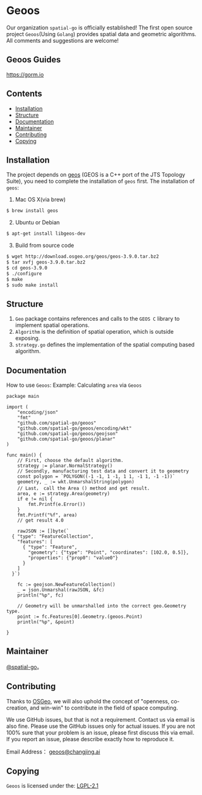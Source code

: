 # Geoos
Our organization `spatial-go` is officially established! The first open source project `Geoos`(Using `Golang`) provides spatial data and geometric algorithms.
All comments and suggestions are welcome!

## Geoos Guides
https://gorm.io

## Contents

- [Installation](#Installation)
- [Structure](#Structure)
- [Documentation](#Documentation)
- [Maintainer](#Maintainer)
- [Contributing](#Contributing)
- [Copying](#Copying)


## Installation

The project depends on [geos](https://github.com/libgeos/geos) (GEOS is a C++ port of the ​JTS Topology Suite), you need to complete the installation of `geos` first. The installation of `geos`:

1. Mac OS X(via brew)
```sh
$ brew install geos
```
2. Ubuntu or Debian
```sh
$ apt-get install libgeos-dev
```
3. Build from source code
```sh
$ wget http://download.osgeo.org/geos/geos-3.9.0.tar.bz2
$ tar xvfj geos-3.9.0.tar.bz2
$ cd geos-3.9.0
$ ./configure
$ make
$ sudo make install
```

## Structure
1. `Geo` package contains references and calls to the `GEOS C` library to implement spatial operations.
2. `Algorithm` is the definition of spatial operation, which is outside exposing.
3. `strategy.go` defines the implementation of the spatial computing based algorithm.

## Documentation
How to use `Geoos`:
Example: Calculating `area` via `Geoos`
```
package main

import (
	"encoding/json"
	"fmt"
	"github.com/spatial-go/geoos"
	"github.com/spatial-go/geoos/encoding/wkt"
	"github.com/spatial-go/geoos/geojson"
	"github.com/spatial-go/geoos/planar"
)

func main() {
	// First, choose the default algorithm.
	strategy := planar.NormalStrategy()
	// Secondly, manufacturing test data and convert it to geometry
	const polygon = `POLYGON((-1 -1, 1 -1, 1 1, -1 1, -1 -1))`
	geometry, _ := wkt.UnmarshalString(polygon)
	// Last， call the Area () method and get result.
	area, e := strategy.Area(geometry)
	if e != nil {
		fmt.Printf(e.Error())
	}
	fmt.Printf("%f", area)
	// get result 4.0

	rawJSON := []byte(`
  { "type": "FeatureCollection",
	"features": [
	  { "type": "Feature",
		"geometry": {"type": "Point", "coordinates": [102.0, 0.5]},
		"properties": {"prop0": "value0"}
	  }
	]
  }`)

	fc := geojson.NewFeatureCollection()
	_ = json.Unmarshal(rawJSON, &fc)
	println("%p", fc)

	// Geometry will be unmarshalled into the correct geo.Geometry type.
	point := fc.Features[0].Geometry.(geoos.Point)
	println("%p", &point)

}

```

## Maintainer

[@spatial-go](https://github.com/spatial-go)。

## Contributing

Thanks to [OSGeo](https://www.osgeo.org/), we will also uphold the concept of "openness, co-creation, and win-win" to contribute in the field of space computing.

We use GitHub issues, but that is not a requirement. Contact us via email is also fine. Please use the GitHub issues only for actual issues. If you are not 100% sure that your problem is an issue, please first discuss this via email. If you report an issue, please describe exactly how to reproduce it.

Email Address： [geoos@changjing.ai](geoos@changjing.ai)

## Copying
`Geoos` is licensed under the:
[LGPL-2.1 ](LICENSE)
